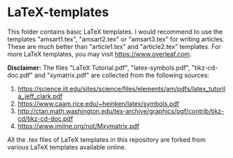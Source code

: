 # LaTeX-templates
This folder contains basic LaTeX templates. I would recommend to use the templates "amsart1.tex", "amsart2.tex" or "amsart3.tex" for writing articles. These are much better than "article1.tex" and "article2.tex" templates. For more LaTeX templates, you may visit https://www.overleaf.com. 

<b>Disclaimer:</b> The files "LaTeX Tutorial.pdf", "latex-symbols.pdf", "tikz-cd-doc.pdf" and "xymatrix.pdf" are collected from the following sources:<br> 
1. https://science.iit.edu/sites/science/files/elements/am/pdfs/latex_tutorila_jeff_clark.pdf <br>
2. https://www.caam.rice.edu/~heinken/latex/symbols.pdf <br>
3. http://ctan.math.washington.edu/tex-archive/graphics/pgf/contrib/tikz-cd/tikz-cd-doc.pdf <br>
4. https://www.jmilne.org/not/Mxymatrix.pdf <br>
         
All the .tex files of LaTeX templates in this repository are forked from various LaTeX templates available online. 
